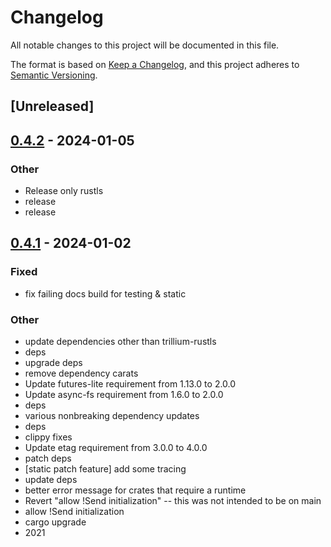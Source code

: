 # Changelog
All notable changes to this project will be documented in this file.

The format is based on [Keep a Changelog](https://keepachangelog.com/en/1.0.0/),
and this project adheres to [Semantic Versioning](https://semver.org/spec/v2.0.0.html).

## [Unreleased]

## [0.4.2](https://github.com/trillium-rs/trillium/compare/trillium-static-v0.4.1...trillium-static-v0.4.2) - 2024-01-05

### Other
- Release only rustls
- release
- release

## [0.4.1](https://github.com/trillium-rs/trillium/compare/trillium-static-v0.4.0...trillium-static-v0.4.1) - 2024-01-02

### Fixed
- fix failing docs build for testing & static

### Other
- update dependencies other than trillium-rustls
- deps
- upgrade deps
- remove dependency carats
- Update futures-lite requirement from 1.13.0 to 2.0.0
- Update async-fs requirement from 1.6.0 to 2.0.0
- deps
- various nonbreaking dependency updates
- deps
- clippy fixes
- Update etag requirement from 3.0.0 to 4.0.0
- patch deps
- [static patch feature] add some tracing
- update deps
- better error message for crates that require a runtime
- Revert "allow !Send initialization" -- this was not intended to be on main
- allow !Send initialization
- cargo upgrade
- 2021
